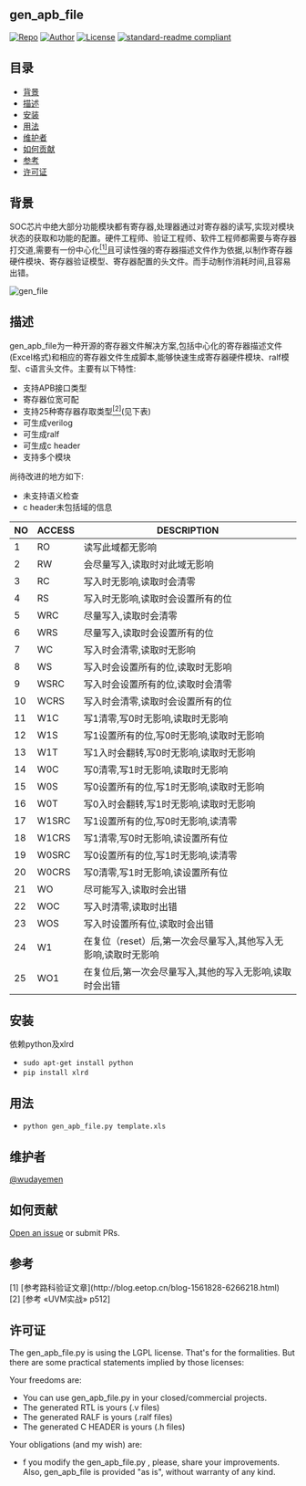 ## gen_apb_file
[![Repo](https://img.shields.io/badge/Repo-gen_apb_file-green.svg "Repo")](https://github.com/wudayemen/gen_apb_file "Repo")
[![Author](https://img.shields.io/badge/Author-wudayemen-blue.svg "Author")](https://github.com/wudayemen "Author")
[![License](https://img.shields.io/badge/License-LGPL-orange.svg "License")](http://www.gnu.org/licenses/lgpl-3.0.html "License")
[![standard-readme compliant](https://img.shields.io/badge/readme%20style-standard-brightgreen.svg?style=flat-square)](https://github.com/RichardLitt/standard-readme)

## 目录
  - [背景](#背景)
  - [描述](#描述)
  - [安装](#安装)
  - [用法](#用法)
  - [维护者](#维护者)
  - [如何贡献](#如何贡献)
  - [参考](#参考)
  - [许可证](#许可证)
## 背景
SOC芯片中绝大部分功能模块都有寄存器,处理器通过对寄存器的读写,实现对模块状态的获取和功能的配置。硬件工程师、验证工程师、软件工程师都需要与寄存器打交道,需要有一份中心化[<sup>[1]</sup>](#refer-anchor-1)且可读性强的寄存器描述文件作为依据,以制作寄存器硬件模块、寄存器验证模型、寄存器配置的头文件。而手动制作消耗时间,且容易出错。

![gen_file](https://raw.githubusercontent.com/wudayemen/gen_apb_file/main/gen_file.PNG)

## 描述
gen_apb_file为一种开源的寄存器文件解决方案,包括中心化的寄存器描述文件(Excel格式)和相应的寄存器文件生成脚本,能够快速生成寄存器硬件模块、ralf模型、c语言头文件。主要有以下特性:

- 支持APB接口类型
- 寄存器位宽可配
- 支持25种寄存器存取类型[<sup>[2]</sup>](#refer-anchor-2)(见下表)
- 可生成verilog
- 可生成ralf
- 可生成c header
- 支持多个模块

尚待改进的地方如下:
- 未支持语义检查
- c header未包括域的信息

|NO |ACCESS |DESCRIPTION|
|---|---|---| 
1|RO|读写此域都无影响|
2|RW|会尽量写入,读取时对此域无影响|
3|RC|写入时无影响,读取时会清零|
4|RS|写入时无影响,读取时会设置所有的位|
5|WRC|尽量写入,读取时会清零|
6|WRS|尽量写入,读取时会设置所有的位|
7|WC|写入时会清零,读取时无影响|
8|WS|写入时会设置所有的位,读取时无影响|
9|WSRC|写入时会设置所有的位,读取时会清零|
10|WCRS|写入时会清零,读取时会设置所有的位|
11|W1C|写1清零,写0时无影响,读取时无影响|
12|W1S|写1设置所有的位,写0时无影响,读取时无影响|
13|W1T|写1入时会翻转,写0时无影响,读取时无影响|
14|W0C|写0清零,写1时无影响,读取时无影响|
15|W0S|写0设置所有的位,写1时无影响,读取时无影响|
16|W0T|写0入时会翻转,写1时无影响,读取时无影响|
17|W1SRC|写1设置所有的位,写0时无影响,读清零|
18|W1CRS|写1清零,写0时无影响,读设置所有位|
19|W0SRC|写0设置所有的位,写1时无影响,读清零|
20|W0CRS|写0清零,写1时无影响,读设置所有位|
21|WO|尽可能写入,读取时会出错|
22|WOC|写入时清零,读取时出错|
23|WOS|写入时设置所有位,读取时会出错|
24|W1|在复位（reset）后,第一次会尽量写入,其他写入无影响,读取时无影响|
25|WO1|在复位后,第一次会尽量写入,其他的写入无影响,读取时会出错|


## 安装
依赖python及xlrd
- `sudo apt-get install python`
- `pip install xlrd`

## 用法
- `python gen_apb_file.py template.xls`

## 维护者
[@wudayemen](https://www.cnblogs.com/wudayemen/)
## 如何贡献
 [Open an issue](https://github.com/wudayemen/gen_apb_file/issues) or submit PRs.
## 参考
<div id="refer-anchor-1"></div>
[1] [参考路科验证文章](http://blog.eetop.cn/blog-1561828-6266218.html)
<div id="refer-anchor-2"></div>
[2] [参考 &laquoUVM实战&raquo p512]

## 许可证
The gen_apb_file.py is using the LGPL license. That's for the formalities. But there are some practical statements implied by those licenses:

Your freedoms are:

- You can use gen_apb_file.py in your closed/commercial projects.
- The generated RTL is yours (.v files)
- The generated RALF is yours (.ralf files)
- The generated C HEADER is yours (.h files)

Your obligations (and my wish) are:

- f you modify the gen_apb_file.py , please, share your improvements.
Also, gen_apb_file is provided "as is", without warranty of any kind.

